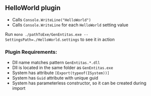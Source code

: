 ## HelloWorld plugin
  - Calls `Console.WriteLine("HelloWorld")`
  - Calls `Console.WriteLine` for each `HelloWorld` setting value

Run `mono ./pathToExe/GenEntitas.exe --SettingsPath=./HelloWorld.settings` to see it in action

### Plugin Requirements:
  - Dll name matches pattern `GenEntitas.*.dll`
  - Dll is located in the same folder as `GenEntitas.exe`
  - System has attribute `[Export(typeof(ISystem))]`
  - System has `Guid` attribute with unique guid
  - System has parameterless constructor, so it can be created during import
